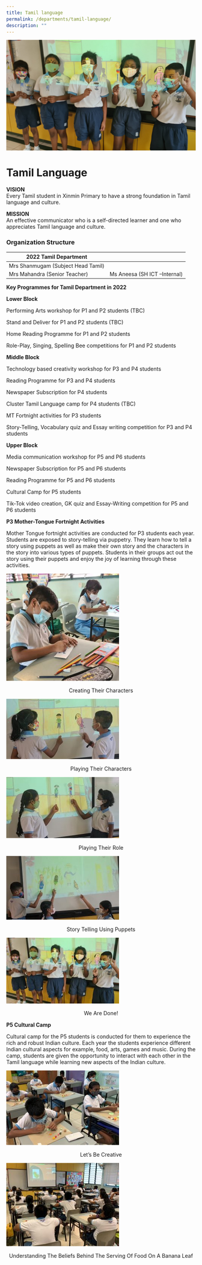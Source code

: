 ```yaml
---
title: Tamil language
permalink: /departments/tamil-language/
description: ""
---
```

![](/images/20210729_090829-scaled.jpg)

# **Tamil Language**

**VISION**    
Every Tamil student in Xinmin Primary to have a strong foundation in Tamil language and culture.

**MISSION**    
An effective communicator who is a self-directed learner and one who appreciates Tamil language and culture.

### Organization Structure

| 2022 Tamil Department 	|  	|
|---	|---	|
| Mrs Shanmugam (Subject Head Tamil) 	|  	|
| Mrs Mahandra (Senior Teacher) 	| Ms Aneesa (SH ICT –Internal) 	|


**Key Programmes for Tamil Department in 2022**

**Lower Block**

Performing Arts workshop for P1 and P2 students (TBC)

Stand and Deliver for P1 and P2 students (TBC)

Home Reading Programme for P1 and P2 students

Role-Play, Singing, Spelling Bee competitions for P1 and P2 students

**Middle Block**

Technology based creativity workshop for P3 and P4 students

Reading Programme for P3 and P4 students

Newspaper Subscription for P4 students

Cluster Tamil Language camp for P4 students (TBC)

MT Fortnight activities for P3 students

Story-Telling, Vocabulary quiz and Essay writing competition for P3 and P4 students

**Upper Block**

Media communication workshop for P5 and P6 students

Newspaper Subscription for P5 and P6 students

Reading Programme for P5 and P6 students

Cultural Camp for P5 students

Tik-Tok video creation, GK quiz and Essay-Writing competition for P5 and P6 students

**P3 Mother-Tongue Fortnight Activities**

Mother Tongue fortnight activities are conducted for P3 students each year. Students are exposed to story-telling via puppetry. They learn how to tell a story using puppets as well as make their own story and the characters in the story into various types of puppets. Students in their groups act out the story using their puppets and enjoy the joy of learning through these activities.

![](/images/Creating-their-characters-300x285.jpg)
<center>Creating Their Characters</center>

![](/images/Playing-their-characters-300x160.jpg)
<center>Playing Their Characters</center>

![](/images/Playing-their-role-300x162.jpg)
<center>Playing Their Role</center>

![](/images/Story-telling-using-puppets-300x169.jpg)
<center>Story Telling Using Puppets</center>

![](/images/We-are-done-300x175.jpg)
<center>We Are Done!</center>

**P5 Cultural Camp**

Cultural camp for the P5 students is conducted for them to experience the rich and robust Indian culture. Each year the students experience different Indian cultural aspects for example, food, arts, games and music. During the camp, students are given the opportunity to interact with each other in the Tamil language while learning new aspects of the Indian culture.

![](/images/Lets-be-creative-300x198.jpg)
<center>Let’s Be Creative</center>

![](/images/Understanding-the-beliefs-behind-the-serving-of-food-on-a-banana-leaf-300x221.jpg)
<center>Understanding The Beliefs Behind The Serving Of Food On A Banana Leaf</center>